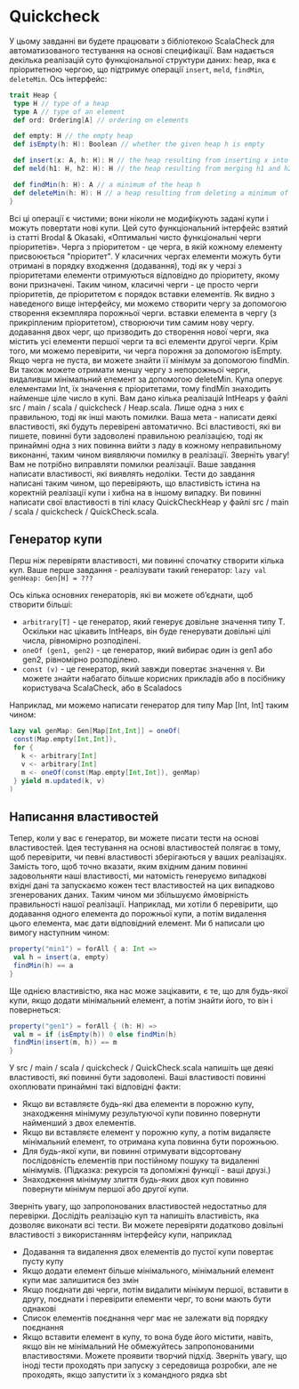 # Quickcheck
У цьому завданні ви будете працювати з бібліотекою ScalaCheck для автоматизованого тестування на основі специфікації. 
Вам надається декілька реалізацій суто функціональної структури даних: heap, яка є пріоритетною чергою, що підтримує операції `insert`, `meld`, `findMin`, `deleteMin`. Ось інтерфейс:
```scala
trait Heap {
 type H // type of a heap
 type A // type of an element
 def ord: Ordering[A] // ordering on elements

 def empty: H // the empty heap
 def isEmpty(h: H): Boolean // whether the given heap h is empty

 def insert(x: A, h: H): H // the heap resulting from inserting x into h
 def meld(h1: H, h2: H): H // the heap resulting from merging h1 and h2

 def findMin(h: H): A // a minimum of the heap h
 def deleteMin(h: H): H // a heap resulting from deleting a minimum of h
}
```
Всі ці операції є чистими; вони ніколи не модифікують задані купи і можуть повертати нові купи. Цей суто функціональний інтерфейс взятий із статті Brodal & Okasaki, «Оптимальні чисто функціональні черги пріоритетів».
Черга з пріоритетом - це черга, в якій кожному елементу присвоюється "пріоритет". У класичних чергах елементи можуть бути отримані в порядку входження (додавання), тоді як у черзі з пріоритетами елементи отримуються відповідно до пріоритету, якому вони призначені. Таким чином, класичні черги - це просто черги пріоритетів, де пріоритетом є порядок вставки елементів.
Як видно з наведеного вище інтерфейсу, ми можемо створити чергу за допомогою
створення екземпляра порожньої черги.
вставки елемента в чергу (з прикріпленим пріоритетом), створюючи тим самим нову чергу.
додавання двох черг, що призводить до створення нової черги, яка містить усі елементи першої черги та всі елементи другої черги.
Крім того, ми можемо перевірити, чи черга порожня за допомогою isEmpty. Якщо черга не пуста, ви можете знайти її мінімум за допомогою findMin. Ви також можете отримати меншу чергу з непорожньої черги, видаливши мінімальний елемент за допомогою deleteMin. Купа оперує елементами Int, їх значення є пріоритетами, тому findMin знаходить найменше ціле число в купі.
Вам дано кілька реалізацій IntHeaps у файлі src / main / scala / quickcheck / Heap.scala. Лише одна з них є правильною, тоді як інші мають помилки. Ваша мета - написати деякі властивості, які будуть перевірені автоматично. Всі властивості, які ви пишете, повинні бути задоволені правильною реалізацією, тоді як принаймні одна з них повинна вийти з ладу в кожному неправильному виконанні, таким чином виявляючи помилку в реалізації. Зверніть увагу! Вам не потрібно виправляти помилки реалізації. Ваше завдання написати властивості, які виявлять недоліки. Тести до завдання написані таким чином, що перевіряють, що властивість істина на коректній реалізації купи і хибна на в іншому випадку.
Ви повинні написати свої властивості в тілі класу QuickCheckHeap у файлі src / main / scala / quickcheck / QuickCheck.scala.
## Генератор купи
Перш ніж перевіряти властивості, ми повинні спочатку створити кілька куп. Ваше перше завдання - реалізувати такий генератор:
`lazy val genHeap: Gen[H] = ???`

Ось кілька основних генераторів, які ви можете об’єднати, щоб створити більші:
* `arbitrary[T]`  - це генератор, який генерує довільне значення типу T. Оскільки нас цікавить IntHeaps, він буде генерувати довільні цілі числа, рівномірно розподілені.
* `oneOf (gen1, gen2)` - це генератор, який вибирає один із gen1 або gen2, рівномірно розподілено.
* `const (v)` - це генератор, який завжди повертає значення v.
Ви можете знайти набагато більше корисних  прикладів або в посібнику користувача ScalaCheck, або в Scaladocs

Наприклад, ми можемо написати генератор для типу Map [Int, Int] таким чином:
```scala
lazy val genMap: Gen[Map[Int,Int]] = oneOf(
 const(Map.empty[Int,Int]),
 for {
   k <- arbitrary[Int]
   v <- arbitrary[Int]
   m <- oneOf(const(Map.empty[Int,Int]), genMap)
 } yield m.updated(k, v)
)
```

## Написання властивостей
Тепер, коли у вас є генератор, ви можете писати тести на основі властивостей. Ідея тестування на основі властивостей полягає в тому, щоб перевірити, чи певні властивості зберігаються у ваших реалізаціях. Замість того, щоб точно вказати, яким вхідним даним повинні задовольняти наші властивості, ми натомість генеруємо випадкові вхідні дані та запускаємо кожен тест властивостей на цих випадково згенерованих даних. Таким чином ми збільшуємо ймовірність правильності нашої реалізації.
Наприклад, ми хотіли б перевірити, що додавання одного елемента до порожньої купи, а потім видалення цього елемента, має дати відповідний елемент. Ми б написали цю вимогу наступним чином:
```scala
property("min1") = forAll { a: Int =>
 val h = insert(a, empty)
 findMin(h) == a
}
```
Ще однією властивістю, яка нас може зацікавити, є те, що для будь-якої купи, якщо додати мінімальний елемент, а потім знайти його, то він і повернеться:
```scala
property("gen1") = forAll { (h: H) =>
 val m = if (isEmpty(h)) 0 else findMin(h)
 findMin(insert(m, h)) == m
}
```
У src / main / scala / quickcheck / QuickCheck.scala напишіть ще деякі властивості, які повинні бути задоволені. Ваші властивості повинні охоплювати принаймні такі відповідні факти:
* Якщо ви вставляєте будь-які два елементи в порожню купу, знаходження мінімуму результуючої купи повинно повернути найменший з двох елементів.
* Якщо ви вставляєте елемент у порожню купу, а потім видаляєте мінімальний елемент, то отримана купа повинна бути порожньою.
* Для будь-якої купи, ви повинні отримувати відсортовану послідовність елементів при постійному пошуку та видаленні мінімумів. (Підказка: рекурсія та допоміжні функції - ваші друзі.)
* Знаходження мінімуму злиття будь-яких двох куп повинно повернути мінімум першої або другої купи.

Зверніть увагу, що запропонованих властивостей недостатньо для перевірки. Дослідіть реалізацію куп та напишіть властивість, яка дозволяє виконати всі тести. Ви можете перевіряти додатково довільні властивості з використанням інтерфейсу купи, наприклад
* Додавання та видалення двох елементів до пустої купи повертає пусту купу
* Якщо додати елемент більше мінімального, мінімальний елемент купи має залишитися без змін
* Якщо поєднати дві черги, потім видалити мінімум першої, вставити в другу, поєднати і перевірити елементи черг, то вони мають бути однакові
* Список елементів поєднання черг має не залежати від порядку поєднання
* Якщо вставити елемент в купу, то вона буде його містити, навіть, якщо він не мінімальний
Не обмежуйтесь запропонованими властивостями. Можете проявити творчий підхід. 
Зверніть увагу, що іноді тести проходять при запуску з середовища розробки, але не проходять, якщо запустити їх з командного рядка sbt